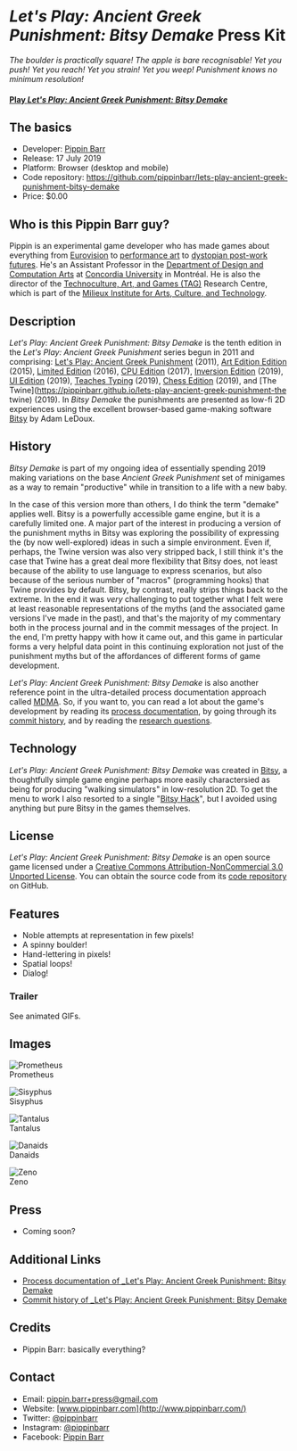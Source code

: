 # _Let's Play: Ancient Greek Punishment: Bitsy Demake_ Press Kit

_The boulder is practically square! The apple is bare recognisable! Yet you push! Yet you reach! Yet you strain! Yet you weep! Punishment knows no minimum resolution!_

#### [Play _Let's Play: Ancient Greek Punishment: Bitsy Demake_](https://pippinbarr.github.io/lets-play-ancient-greek-punishment-bitsy-demake)

## The basics

* Developer: [Pippin Barr](http://www.pippinbarr.com/)
* Release: 17 July 2019
* Platform: Browser (desktop and mobile)
* Code repository: https://github.com/pippinbarr/lets-play-ancient-greek-punishment-bitsy-demake
* Price: $0.00

## Who is this Pippin Barr guy?

Pippin is an experimental game developer who has made games about everything from [Eurovision](http://www.pippinbarr.com/2012/03/27/epic-sax-game/) to [performance art](http://www.pippinbarr.com/2011/09/14/the-artist-is-present/) to [dystopian post-work futures](http://www.pippinbarr.com/games/2017/07/03/it-is-as-if-you-were-doing-work.html). He's an Assistant Professor in the [Department of Design and Computation Arts](http://www.concordia.ca/finearts/design.html) at [Concordia University](http://www.concordia.ca/) in Montréal. He is also the director of the [Technoculture, Art, and Games (TAG)](http://tag.hexagram.ca/) Research Centre, which is part of the [Milieux Institute for Arts, Culture, and Technology](http://milieux.concordia.ca/).

## Description

_Let's Play: Ancient Greek Punishment: Bitsy Demake_ is the tenth edition in the _Let's Play: Ancient Greek Punishment_ series begun in 2011 and comprising: [Let's Play: Ancient Greek Punishment](http://www.pippinbarr.com/games/letsplayancientgreekpunishment/LetsPlayAncientGreekPunishment.html) (2011), [Art Edition Edition](http://www.pippinbarr.com/games/letsplayletsplayancientgreekpunishmentarteditionedition/) (2015), [Limited Edition](http://www.pippinbarr.com/games/letsplayancientgreekpunishmentlimitededition/) (2016), [CPU Edition](http://pippinbarr.github.io/letsplayancientgreekpunishmentcpuedition/) (2017), [Inversion Edition](https://pippinbarr.github.io/lets-play-ancient-greek-punishment-inversion-edition) (2019), [UI Edition](https://pippinbarr.github.io/lets-play-ancient-greek-punishment-ui-edition) (2019), [Teaches Typing](https://pippinbarr.github.io/lets-play-ancient-greek-punishment-teaches-typing) (2019), [Chess Edition](https://pippinbarr.github.io/lets-play-ancient-greek-punishment-chess-edition) (2019), and [The Twine](https://pippinbarr.github.io/lets-play-ancient-greek-punishment-the twine) (2019). In _Bitsy Demake_ the punishments are presented as low-fi 2D experiences using the excellent browser-based game-making software [Bitsy](https://ledoux.itch.io/bitsy) by Adam LeDoux.

## History

_Bitsy Demake_ is part of my ongoing idea of essentially spending 2019 making variations on the base _Ancient Greek Punishment_ set of minigames as a way to remain "productive" while in transition to a life with a new baby.

In the case of this version more than others, I do think the term "demake" applies well. Bitsy is a powerfully accessible game engine, but it is a carefully limited one. A major part of the interest in producing a version of the punishment myths in Bitsy was exploring the possibility of expressing the (by now well-explored) ideas in such a simple environment. Even if, perhaps, the Twine version was also very stripped back, I still think it's the case that Twine has a great deal more flexibility that Bitsy does, not least because of the ability to use language to express scenarios, but also because of the serious number of "macros" (programming hooks) that Twine provides by default. Bitsy, by contrast, really strips things back to the extreme. In the end it was _very_ challenging to put together what I felt were at least reasonable representations of the myths (and the associated game versions I've made in the past), and that's the majority of my commentary both in the process journal and in the commit messages of the project. In the end, I'm pretty happy with how it came out, and this game in particular forms a very helpful data point in this continuing exploration not just of the punishment myths but of the affordances of different forms of game development.

_Let's Play: Ancient Greek Punishment: Bitsy Demake_ is also another reference point in the ultra-detailed process documentation approach called [MDMA](http://www.gamesasresearch.com/mdma). So, if you want to, you can read a lot about the game's development by reading its [process documentation](https://github.com/pippinbarr/lets-play-ancient-greek-punishment-bitsy-demake/blob/master/process/README.md), by going through its [commit history](https://github.com/pippinbarr/lets-play-ancient-greek-punishment-bitsy-demake/commits/master), and by reading the [research questions](https://github.com/pippinbarr/lets-play-ancient-greek-punishment-bitsy-demake/blob/master/process/research-questions.md).

## Technology

_Let's Play: Ancient Greek Punishment: Bitsy Demake_ was created in [Bitsy](https://ledoux.itch.io/bitsy), a thoughtfully simple game engine perhaps more easily charactersied as being for producing "walking simulators" in low-resolution 2D. To get the menu to work I also resorted to a single "[Bitsy Hack](https://github.com/seleb/bitsy-hacks)", but I avoided using anything but pure Bitsy in the games themselves.

## License

_Let's Play: Ancient Greek Punishment: Bitsy Demake_ is an open source game licensed under a [Creative Commons Attribution-NonCommercial 3.0 Unported License](http://creativecommons.org/licenses/by-nc/3.0/). You can obtain the source code from its [code repository](https://github.com/pippinbarr/lets-play-ancient-greek-punishment-bitsy-demake) on GitHub.

## Features

- Noble attempts at representation in few pixels!
- A spinny boulder!
- Hand-lettering in pixels!
- Spatial loops!
- Dialog!

### Trailer

See animated GIFs.

## Images

![Prometheus](images/prometheus-bitsy-demake.gif)  
Prometheus

![Sisyphus](images/sisyphus-bitsy-demake.gif)  
Sisyphus

![Tantalus](images/tantalus-bitsy-demake.gif)  
Tantalus

![Danaids](images/danaids-bitsy-demake.gif)  
Danaids

![Zeno](images/zeno-bitsy-demake.gif)  
Zeno

## Press

- Coming soon?

## Additional Links

- [Process documentation of _Let's Play: Ancient Greek Punishment: Bitsy Demake](https://github.com/pippinbarr/lets-play-ancient-greek-punishment-bitsy-demake/blob/master/process/README.md)
- [Commit history of _Let's Play: Ancient Greek Punishment: Bitsy Demake](https://github.com/pippinbarr/lets-play-ancient-greek-punishment-bitsy-demake/commits/master)

## Credits

* Pippin Barr: basically everything?

## Contact

* Email: [pippin.barr+press@gmail.com](mailto:pippin.barr+press@gmail.com)
* Website: [www.pippinbarr.com](http://www.pippinbarr.com/)
* Twitter: [@pippinbarr](https://www.twitter.com/pippinbarr)
* Instagram: [@pippinbarr](https://www.instagram.com/pippinbarr)
* Facebook: [Pippin Barr](http://www.facebook.com/pippin.barr)
